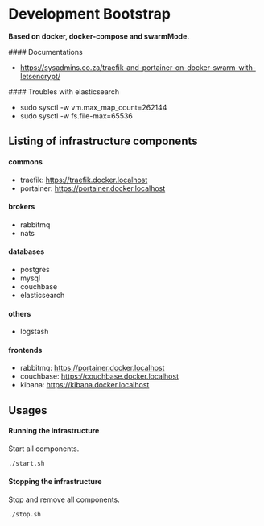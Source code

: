 # Development Bootstrap

__Based on docker, docker-compose and swarmMode.__

#### Documentations

- https://sysadmins.co.za/traefik-and-portainer-on-docker-swarm-with-letsencrypt/

#### Troubles with elasticsearch

- sudo sysctl -w vm.max_map_count=262144
- sudo sysctl -w fs.file-max=65536

## Listing of infrastructure components

#### commons

- traefik: https://traefik.docker.localhost
- portainer: https://portainer.docker.localhost

#### brokers

- rabbitmq
- nats

#### databases

- postgres
- mysql
- couchbase
- elasticsearch

#### others

- logstash

#### frontends

- rabbitmq: https://portainer.docker.localhost
- couchbase: https://couchbase.docker.localhost
- kibana: https://kibana.docker.localhost

## Usages

#### Running the infrastructure
Start all components.

```sh
./start.sh
```

#### Stopping the infrastructure
Stop and remove all components.

```sh
./stop.sh
```
